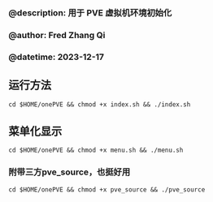 ### @description: 用于 PVE 虚拟机环境初始化

### @author: Fred Zhang Qi

### @datetime: 2023-12-17

## 运行方法

`cd $HOME/onePVE && chmod +x index.sh && ./index.sh`

## 菜单化显示
`cd $HOME/onePVE && chmod +x menu.sh && ./menu.sh`

### 附带三方pve_source，也挺好用
`cd $HOME/onePVE && chmod +x pve_source && ./pve_source`